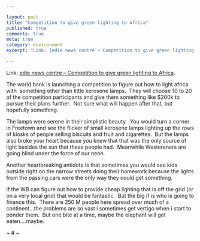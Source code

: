```yaml
---

layout: post
title: "Competition to give green lighting to Africa"
published: true
comments: true
meta: true
category: environment
excerpt: "Link: [edie news centre – Competition to give green lighting to Africa][1]."

---
```


Link: [edie news centre – Competition to give green lighting to Africa][1].

 [1]: http://www.edie.net/news/news_story.asp?id=13614 "edie news centre - Competition to give green lighting to Africa"

The world bank is launching a competition to figure out how to light africa with  something other than little kerosene lamps.  They will choose 10 to 20 of the competition participants and give them something like $200k to pursue their plans further.  Not sure what will happen after that, but hopefully something.

The lamps were serene in their simplistic beauty.  You would turn a corner in Freetown and see the flicker of small kerosene lamps lighting up the rows of kiosks of people selling biscuits and fruit and cigarettes.  But the lamps also broke your heart because you knew that that was the only source of light besides the sun that these people had.  Meanwhile Westereners are going blind under the force of our neon.

Another heartbreaking antidote is that sometimes you would see kids outside right on the narrow streets doing their homework because the lights from the passing cars were the only way they could get something.

If the WB can figure out how to provide cheap lighting that is off the grid (or on a very local grid) that would be fantastic.  But the big if is who is going to finance this.  There are 250 M people here spread over much of a continent…the problems are so vast i sometimes get vertigo when i start to ponder them.  But one bite at a time, maybe the elephant will get eaten….maybe.

~ # ~